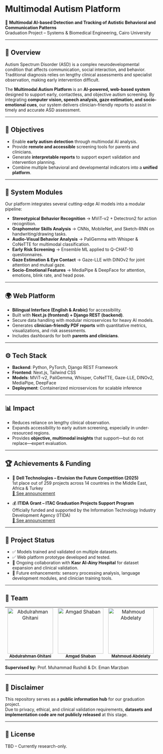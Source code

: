 # Multimodal Autism Platform  

🚀 **Multimodal AI-based Detection and Tracking of Autistic Behavioral and Communication Patterns**  
Graduation Project – Systems & Biomedical Engineering, Cairo University  

---

## 📌 Overview  
Autism Spectrum Disorder (ASD) is a complex neurodevelopmental condition that affects communication, social interaction, and behavior. Traditional diagnosis relies on lengthy clinical assessments and specialist observation, making early intervention difficult.  

The **Multimodal Autism Platform** is an **AI-powered, web-based system** designed to support early, contactless, and objective autism screening. By integrating **computer vision, speech analysis, gaze estimation, and socio-emotional cues**, our system delivers clinician-friendly reports to assist in timely and accurate ASD assessment.  

---

## 🎯 Objectives  
- Enable **early autism detection** through multimodal AI analysis.  
- Provide **remote and accessible** screening tools for parents and clinicians.  
- Generate **interpretable reports** to support expert validation and intervention planning.  
- Combine multiple behavioral and developmental indicators into a **unified platform**.  

---

## 🧠 System Modules  
Our platform integrates several cutting-edge AI models into a modular pipeline:  

- **Stereotypical Behavior Recognition** → MViT-v2 + Detectron2 for action recognition.  
- **Graphomotor Skills Analysis** → CNNs, MobileNet, and Sketch-RNN on handwriting/drawing tasks.  
- **Audio-Visual Behavior Analysis** → PaliGemma with Whisper & CoNeTTE for multimodal classification.  
- **Early Risk Screening** → Ensemble ML applied to Q-CHAT-10 questionnaires.  
- **Gaze Estimation & Eye Contact** → Gaze-LLE with DINOv2 for joint attention and mutual gaze.  
- **Socio-Emotional Features** → MediaPipe & DeepFace for attention, emotions, blink rate, and head pose.  

---

## 🌍 Web Platform  
- **Bilingual Interface (English & Arabic)** for accessibility.  
- Built with **Next.js (frontend) + Django REST (backend)**.  
- Secure data handling with modular microservices for heavy AI models.  
- Generates **clinician-friendly PDF reports** with quantitative metrics, visualizations, and risk assessments.  
- Includes dashboards for both **parents and clinicians**.  

---

## ⚙️ Tech Stack  
- **Backend**: Python, PyTorch, Django REST Framework  
- **Frontend**: Next.js, Tailwind CSS  
- **Models**: MViT-v2, PaliGemma, Whisper, CoNeTTE, Gaze-LLE, DINOv2, MediaPipe, DeepFace  
- **Deployment**: Containerized microservices for scalable inference  

---

## 📊 Impact  
- Reduces reliance on lengthy clinical observation.  
- Expands accessibility to early autism screening, especially in under-resourced regions.  
- Provides **objective, multimodal insights** that support—but do not replace—expert evaluation.  

---

## 🏆 Achievements & Funding  
- 🥇 **Dell Technologies – Envision the Future Competition (2025)**  
   1st place out of 259 projects across 14 countries in the Middle East, Africa & Turkey  
   [🔗 See announcement](https://www.linkedin.com/posts/ziyad-el-fayoumy_delltechnologies-envisionthefuture-ai-activity-7368651017564962820--pH6)  

- 💰 **ITIDA Grant – ITAC Graduation Projects Support Program**  
   Officially funded and supported by the Information Technology Industry Development Agency (ITIDA)  
   [🔗 See announcement](https://www.linkedin.com/posts/ziyad-el-fayoumy_itida-itac-graduationabrprojects-activity-7330945809389191168-1Yo6)  

---

## 🚧 Project Status  
- ✅ Models trained and validated on multiple datasets.  
- ✅ Web platform prototype developed and tested.  
- 🔄 Ongoing collaboration with **Kasr Al-Ainy Hospital** for dataset expansion and clinical validation.  
- 🔮 Future enhancements: sensory processing analysis, language development modules, and clinician training tools.  

---

## 👥 Team <a name = "team"></a>

<table>
  <tr>
    <td align="center">
    <a href="https://github.com/AbdulrahmanGhitani" target="_blank">
    <img src="https://avatars.githubusercontent.com/u/114954706?v=4" width="150px;" alt="Abdulrahman Ghitani"/>
    <br />
    <sub><b>Abdulrahman Ghitani</b></sub></a>
    </td>
    
  <td align="center">
    <a href="https://github.com/amg-eng" target="_blank">
    <img src="https://avatars.githubusercontent.com/u/114669748?v=4" width="150px;" alt="Amgad Shaban"/>
    <br />
    <sub><b>Amgad Shaban</b></sub></a>
    </td>
    
  <td align="center">
    <a href="https://github.com/Mahmoudm007" target="_blank">
    <img src="https://avatars.githubusercontent.com/u/120218155?v=4" width="150px;" alt="Mahmoud Abdelaty"/>
    <br />
    <sub><b>Mahmoud Abdelaty</b></sub></a>
    </td>
    
  <td align="center">
    <a href="https://github.com/omarnasser0" target="_blank">
    <img src="https://avatars.githubusercontent.com/u/100535160?v=4" width="150px;" alt="Omar Shaban"/>
    <br />
    <sub><b>Omar Shaban</b></sub></a>
    </td>
    
  <td align="center">
    <a href="https://github.com/Ziyad-HF" target="_blank">
    <img src="https://avatars.githubusercontent.com/u/99608059?v=4" width="150px;" alt="Ziyad El-Fayoumy"/>
    <br />
    <sub><b>Ziyad El-Fayoumy</b></sub></a>
    </td>
  </tr>
</table>

**Supervised by:** Prof. Muhammad Rushdi & Dr. Eman Marzban  


---

## 📌 Disclaimer  
This repository serves as a **public information hub** for our graduation project.  
Due to privacy, ethical, and clinical validation requirements, **datasets and implementation code are not publicly released** at this stage.  

---

## 📜 License  
TBD – Currently research-only.  
